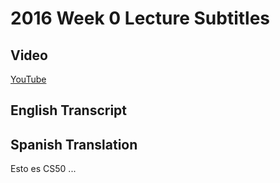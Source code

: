 
# 2016 Week 0 Lecture Subtitles

## Video
[YouTube](https://www.youtube.com/watch?v=o4SGkB_8fFs)

## English Transcript


## Spanish Translation

Esto es CS50 ...


